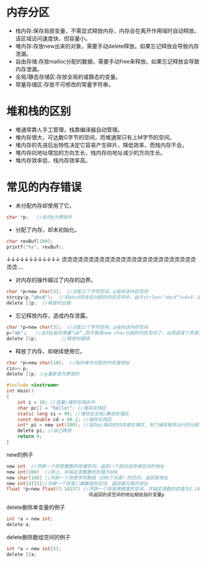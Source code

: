 
# 内存分区
- 栈内存:保存局部变量，不需显式释放内存，内存会在离开作用域时自动释放。该区域访问速度快，但容量小。
- 堆内存:存放new出来的对象，需要手动delete释放。如果忘记释放会导致内存泄漏。
- 自由存储:存放malloc分配的数据，需要手动free来释放。如果忘记释放会导致内存泄漏。
- 全局/静态存储区:存放全局的或静态的变量。
- 常量存储区:存放不可修改的常量字符串。
# 堆和栈的区别
- 堆通常靠人手工管理，栈靠编译器自动管理。
- 堆内存很大，可达数G字节的空间，而堆通常只有上M字节的空间。
- 堆内存的先进后出特性决定它容易产生碎片，降低效率，而栈内存不会。
- 堆内存向地址增加的方向生长，栈内存向地址减少的方向生长。
- 堆内存效率低，栈内存效率高。
# 常见的内存错误
- 未分配内存却使用了它。
```C
char *p;   //此时p为野指针
```
- 分配了内存，却未初始化。
```C
char revBuf[100];
printf("%s", revBuf);
```
↓↓↓↓↓↓↓↓↓↓↓↓ 
烫烫烫烫烫烫烫烫烫烫烫烫烫烫烫烫烫烫烫烫烫烫烫烫烫烫烫....
- 对内存的操作越过了内存的边界。
```C
char *p=new char[3];  //分配三个字符空间，p指向该内存空间
strcpy(p,"abcd");  //将abcd存处在分配的内存空间中，由于strlen("abcd")=4>3，越界
delete []p;  //释放时出错
```
- 忘记释放内存，造成内存泄露。
```C
char *p=new char[3];  //分配三个字符空间，p指向该内存空间
p="ab"；   //此时p指向常量“ab”,而不再是new char分配的内存空间了，从而造成了资源泄漏
delete []p;         //释放时报错
```
- 释放了内存，却继续使用它。
```C
char *p=new char[10];  //指向堆中分配的内存首地址
cin>> p;
delete []p; //p重新变为野指针
```


```C
#include <iostream>
int main()
{
    int i = 10; //变量i储存在栈区中
    char pc[] = "hello!"; //储存在栈区
    static long si = 99; //储存在全局/静态存储区
    const double cd = 99.2; //储存在栈区
    int* pi = new int(100); //指针pi指向的内存是在堆区，专门储存程序运行时分配的内存
    delete pi; //自己释放
    return 0;
}
```
new的例子
```C
new int  //开辟一个存放整数的存储空间，返回一个指向该存储空间的地址
new int(100)  //同上，并指定该整数的初值为100
new char[100] //开辟一个存放字符数组（100个元素）的空间，返回首地址
new int[4][5]//开辟一个存放二维数组的空间，返回首元素的地址
float *p=new float(3.14157) //开辟一个存放单精度的空间，并指定该数的初值为3.14157，
                              将返回的该空间的地址赋给指针变量p
```

delete删除单变量的例子
```C
int *a = new int;
delete a;
```

delete删除数组空间的例子
```C
int *a = new int[5];
delete []a; 
```

